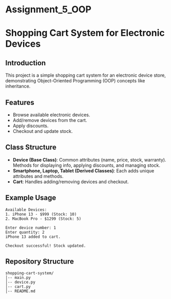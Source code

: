 # Assignment_5_OOP
# Shopping Cart System for Electronic Devices

## Introduction

This project is a simple shopping cart system for an electronic device store, demonstrating Object-Oriented Programming (OOP) concepts like inheritance.

## Features

- Browse available electronic devices.
- Add/remove devices from the cart.
- Apply discounts.
- Checkout and update stock.

## Class Structure

- **Device (Base Class)**: Common attributes (name, price, stock, warranty). Methods for displaying info, applying discounts, and managing stock.
- **Smartphone, Laptop, Tablet (Derived Classes)**: Each adds unique attributes and methods.
- **Cart**: Handles adding/removing devices and checkout.

## Example Usage

```
Available Devices:
1. iPhone 13 - $999 (Stock: 10)
2. MacBook Pro - $1299 (Stock: 5)
```

```
Enter device number: 1
Enter quantity: 2
iPhone 13 added to cart.
```

```
Checkout successful! Stock updated.
```

## Repository Structure

```
shopping-cart-system/
│-- main.py  
│-- device.py  
│-- cart.py  
│-- README.md 
```


